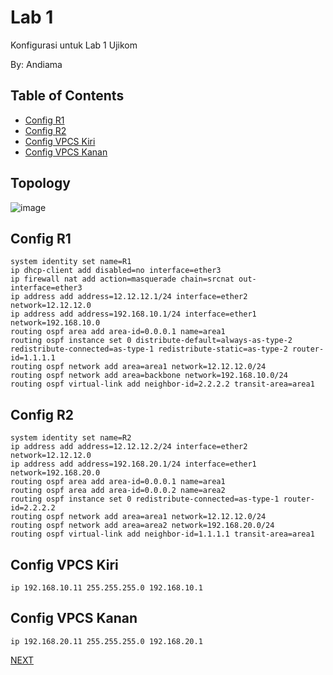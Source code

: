 # Lab 1

Konfigurasi untuk Lab 1 Ujikom 

By: Andiama

## Table of Contents
- [Config R1](#config-r1)
- [Config R2](#config-r2)
- [Config VPCS Kiri](#config-vpcs-kiri)
- [Config VPCS Kanan](#config-vpcs-kanan)

## Topology
![image](https://user-images.githubusercontent.com/100014814/159838210-fe70b156-40ec-4345-afe2-e158318b2d8a.png)

## Config R1
```
system identity set name=R1
ip dhcp-client add disabled=no interface=ether3
ip firewall nat add action=masquerade chain=srcnat out-interface=ether3
ip address add address=12.12.12.1/24 interface=ether2 network=12.12.12.0
ip address add address=192.168.10.1/24 interface=ether1 network=192.168.10.0
routing ospf area add area-id=0.0.0.1 name=area1
routing ospf instance set 0 distribute-default=always-as-type-2 redistribute-connected=as-type-1 redistribute-static=as-type-2 router-id=1.1.1.1
routing ospf network add area=area1 network=12.12.12.0/24
routing ospf network add area=backbone network=192.168.10.0/24
routing ospf virtual-link add neighbor-id=2.2.2.2 transit-area=area1
```

## Config R2
```
system identity set name=R2
ip address add address=12.12.12.2/24 interface=ether2 network=12.12.12.0
ip address add address=192.168.20.1/24 interface=ether1 network=192.168.20.0
routing ospf area add area-id=0.0.0.1 name=area1
routing ospf area add area-id=0.0.0.2 name=area2
routing ospf instance set 0 redistribute-connected=as-type-1 router-id=2.2.2.2
routing ospf network add area=area1 network=12.12.12.0/24
routing ospf network add area=area2 network=192.168.20.0/24
routing ospf virtual-link add neighbor-id=1.1.1.1 transit-area=area1
```

## Config VPCS Kiri
```
ip 192.168.10.11 255.255.255.0 192.168.10.1
```

## Config VPCS Kanan
```
ip 192.168.20.11 255.255.255.0 192.168.20.1
```

[NEXT](https://github.com/ujikomidn/Ujikom-IDN-2022/blob/main/Configuration/Lab2.md)
